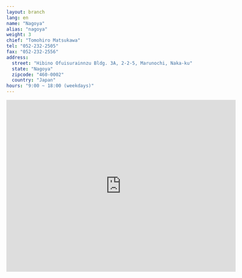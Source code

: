 ```yaml
---
layout: branch
lang: en
name: "Nagoya"
alias: "nagoya"
weight: 3
chief: "Tomohiro Matsukawa"
tel: "052-232-2505"
fax: "052-232-2556"
address:
  street: "Hibino Ofuisurainnzu Bldg. 3A, 2-2-5, Marunochi, Naka-ku"
  state: "Nagoya"
  zipcode: "460-0002"
  country: "Japan"
hours: "9:00 ~ 18:00 (weekdays)"
---
```


<iframe src="https://www.google.com/maps/embed?pb=!1m18!1m12!1m3!1d2305.989393579934!2d136.89669713501928!3d35.17752772455541!2m3!1f0!2f0!3f0!3m2!1i1024!2i768!4f13.1!3m3!1m2!1s0x600376d226147745%3A0x423dc9db935f7261!2s2+Chome-2-5+Marunouchi%2C+Naka-ku%2C+Nagoya-shi%2C+Aichi-ken+460-0002%2C+Japan!5e0!3m2!1sen!2sus!4v1474180264186" width="600" height="450" frameborder="0" style="border:0" allowfullscreen class="center-block"></iframe>
